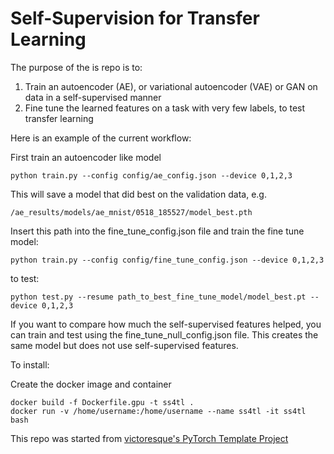 # Self-Supervision for Transfer Learning

The purpose of the is repo is to:

1. Train an autoencoder (AE), or variational autoencoder (VAE) or GAN on data in a self-supervised manner
2. Fine tune the learned features on a task with very few labels, to test transfer learning 

Here is an example of the current workflow:  

First train an autoencoder like model

    python train.py --config config/ae_config.json --device 0,1,2,3

This will save a model that did best on the validation data, e.g.

    /ae_results/models/ae_mnist/0518_185527/model_best.pth

Insert this path into the fine_tune_config.json file and train the fine tune model:

    python train.py --config config/fine_tune_config.json --device 0,1,2,3

to test:

    python test.py --resume path_to_best_fine_tune_model/model_best.pt --device 0,1,2,3

If you want to compare how much the self-supervised features helped, you can train and test using the fine_tune_null_config.json file. This creates the same model but does not use self-supervised features. 


To install:

Create the docker image and container 

    docker build -f Dockerfile.gpu -t ss4tl .
    docker run -v /home/username:/home/username --name ss4tl -it ss4tl bash

This repo was started from [victoresque's PyTorch Template Project](https://github.com/victoresque/pytorch-template)

    